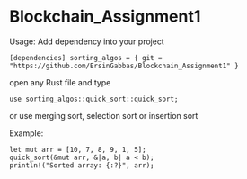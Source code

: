 # Blockchain_Assignment1
Usage:
Add dependency into your project


``
[dependencies] sorting_algos = { git = "https://github.com/ErsinGabbas/Blockchain_Assignment1" }
``

open any Rust file and type


``
use sorting_algos::quick_sort::quick_sort;
``

or use merging sort, selection sort or insertion sort

Example:
```
let mut arr = [10, 7, 8, 9, 1, 5];
quick_sort(&mut arr, &|a, b| a < b);
println!("Sorted array: {:?}", arr);
